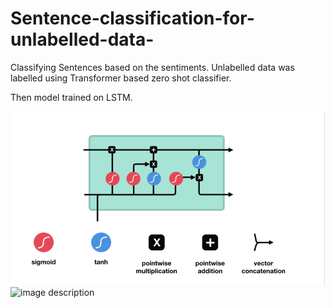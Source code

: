 # Sentence-classification-for-unlabelled-data-
Classifying Sentences based on the sentiments.
Unlabelled data was labelled using Transformer based zero shot classifier.

Then model trained on LSTM.

![image description](https://github.com/Veeresh9921/Sentence-classification-for-unlabelled-data-/blob/main/lstm.PNG)
![image description](https://github.com/Veeresh9921/[Sentence-classification-for-unlabelled-data-/blob/main/lstm.PNG](https://github.com/Veeresh9921/Sentence-classification-for-unlabelled-data-/blob/main/network.PNG))









